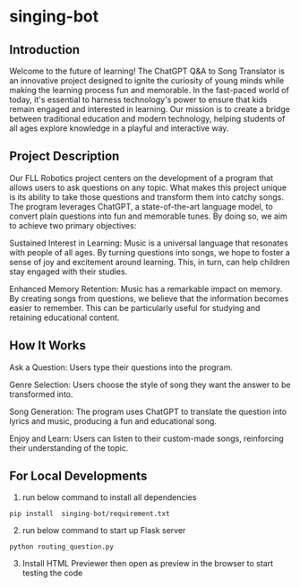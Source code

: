 # singing-bot

## Introduction
Welcome to the future of learning! The ChatGPT Q&A to Song Translator is an innovative project designed to ignite the curiosity of young minds while making the learning process fun and memorable. In the fast-paced world of today, it's essential to harness technology's power to ensure that kids remain engaged and interested in learning. Our mission is to create a bridge between traditional education and modern technology, helping students of all ages explore knowledge in a playful and interactive way.

## Project Description
Our FLL Robotics project centers on the development of a program that allows users to ask questions on any topic. What makes this project unique is its ability to take those questions and transform them into catchy songs. The program leverages ChatGPT, a state-of-the-art language model, to convert plain questions into fun and memorable tunes. By doing so, we aim to achieve two primary objectives:

Sustained Interest in Learning: Music is a universal language that resonates with people of all ages. By turning questions into songs, we hope to foster a sense of joy and excitement around learning. This, in turn, can help children stay engaged with their studies.

Enhanced Memory Retention: Music has a remarkable impact on memory. By creating songs from questions, we believe that the information becomes easier to remember. This can be particularly useful for studying and retaining educational content.


## How It Works
Ask a Question: Users type their questions into the program.

Genre Selection: Users choose the style of song they want the answer to be transformed into.

Song Generation: The program uses ChatGPT to translate the question into lyrics and music, producing a fun and educational song.

Enjoy and Learn: Users can listen to their custom-made songs, reinforcing their understanding of the topic.


## For Local Developments
1. run below command to install all dependencies  
```
pip install  singing-bot/requirement.txt
``` 
2. run below command to start up Flask server 
```
python routing_question.py 
```
3. Install HTML Previewer then open as preview in the browser to start testing the code